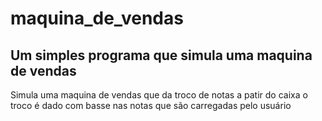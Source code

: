 # maquina_de_vendas
## Um simples programa que simula uma maquina de vendas

Simula uma maquina de vendas que da troco de notas a patir do caixa 
o troco é dado com basse nas notas que são carregadas pelo usuário
